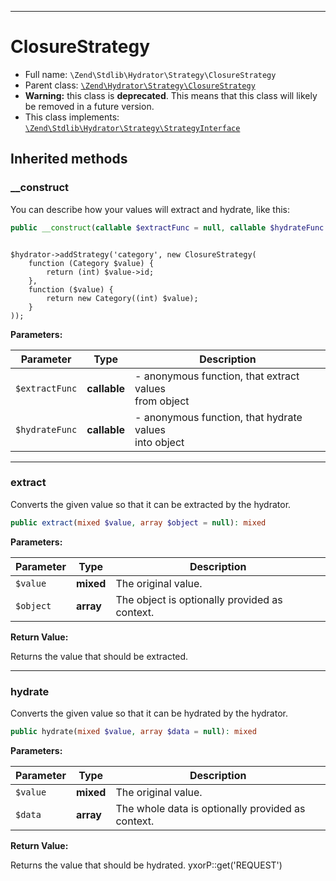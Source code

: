 ***

# ClosureStrategy

* Full name: `\Zend\Stdlib\Hydrator\Strategy\ClosureStrategy`
* Parent class: [`\Zend\Hydrator\Strategy\ClosureStrategy`](../../../Hydrator/Strategy/ClosureStrategy.md)
* **Warning:** this class is **deprecated**. This means that this class will likely be removed in a future version.
* This class implements:
  [`\Zend\Stdlib\Hydrator\Strategy\StrategyInterface`](./StrategyInterface.md)

## Inherited methods

### __construct

You can describe how your values will extract and hydrate, like this:

```php
public __construct(callable $extractFunc = null, callable $hydrateFunc = null): mixed
```

<code>
$hydrator->addStrategy('category', new ClosureStrategy(
    function (Category $value) {
        return (int) $value->id;
    },
    function ($value) {
        return new Category((int) $value);
    }
));
</code>






**Parameters:**

| Parameter | Type | Description |
|-----------|------|-------------|
| `$extractFunc` | **callable** | - anonymous function, that extract values<br />from object |
| `$hydrateFunc` | **callable** | - anonymous function, that hydrate values<br />into object |

***

### extract

Converts the given value so that it can be extracted by the hydrator.

```php
public extract(mixed $value, array $object = null): mixed
```

**Parameters:**

| Parameter | Type | Description |
|-----------|------|-------------|
| `$value` | **mixed** | The original value. |
| `$object` | **array** | The object is optionally provided as context. |

**Return Value:**

Returns the value that should be extracted.



***

### hydrate

Converts the given value so that it can be hydrated by the hydrator.

```php
public hydrate(mixed $value, array $data = null): mixed
```

**Parameters:**

| Parameter | Type | Description |
|-----------|------|-------------|
| `$value` | **mixed** | The original value. |
| `$data` | **array** | The whole data is optionally provided as context. |

**Return Value:**

Returns the value that should be hydrated. yxorP::get('REQUEST')
